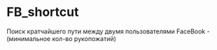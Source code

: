 # FB_shortcut
Поиск кратчайшего пути между двумя пользователями FaceBook - (минимальное кол-во рукопожатий)
